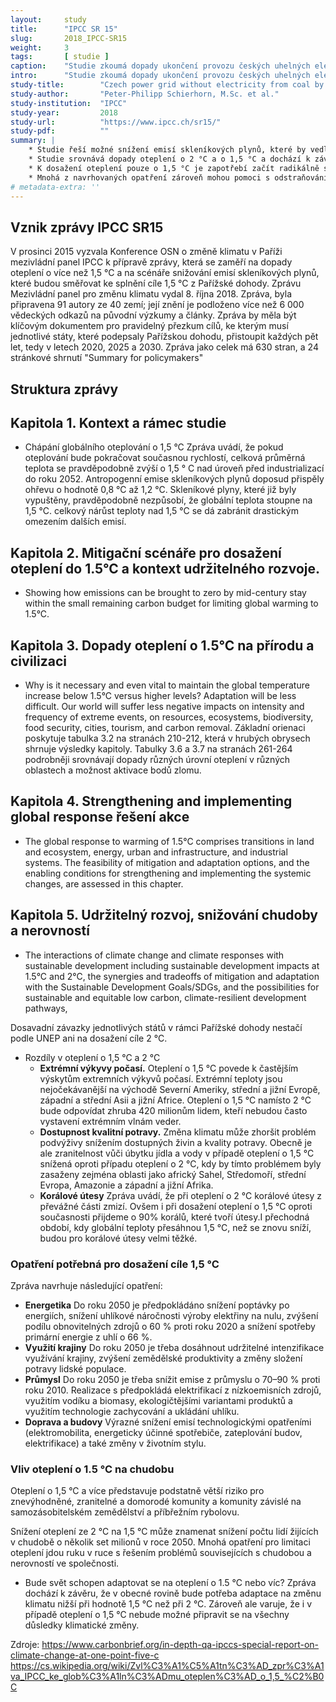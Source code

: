 ```yaml
---
layout:     study
title:      "IPCC SR 15"
slug:       2018_IPCC-SR15
weight:     3
tags:       [ studie ]
caption:    "Studie zkoumá dopady ukončení provozu českých uhelných elektráren a rozvoje obnovitelných zdrojů k roku 2030."
intro:      "Studie zkoumá dopady ukončení provozu českých uhelných elektráren (které jsou aktuálně jedním z hlavních zdrojů emisí CO2 v ČR) na stabilitu elektrizační soustavy, při současném rozvoji obnovitelných zdrojů. Reaguje tak na častý argument proti transformaci české energetiky, poukazující právě na ohrožení bezpečnosti dodávek elektřiny."
study-title:        "Czech power grid without electricity from coal by 2030"
study-author:       "Peter-Philipp Schierhorn, M.Sc. et al."
study-institution:  "IPCC"
study-year:         2018
study-url:          "https://www.ipcc.ch/sr15/"
study-pdf:          ""
summary: |
    * Studie řeší možné snížení emisí skleníkových plynů, které by vedlo o nárůst teploty do 1,5 °C a dochází k závěru, že **oteplení o 1,5°C je stále ještě dosažitelný cíl.**
    * Studie srovnává dopady oteplení o 2 °C a o 1,5 °C a dochází k závěrům, že dopady oteplení o 2 °C na přírodu i civilizaci by byly výrazně vyšší, než při oteplení o 1,5 °C
    * K dosažení oteplení pouze o 1,5 °C je zapotřebí začít radikálně snižovat emise skleníkových plynů a dosáhnout uhlíkové neutrality do poloviny 21. století 
    * Mnohá z navrhovaných opatření zároveň mohou pomoci s odstraňováním chudoby a sociálních nerovností.
# metadata-extra: ''
---
```

## Vznik zprávy IPCC SR15
 V prosinci 2015 vyzvala Konference OSN o změně klimatu v Paříži mezivládní panel IPCC k přípravě zprávy, která se zaměří na dopady oteplení o více než 1,5 °C a na scénáře snižování emisí skleníkových plynů, které budou směřovat ke splnění cíle 1,5 °C z Pařížské dohody. Zprávu Mezivládní panel pro změnu klimatu vydal 8. října 2018. Zpráva,  byla připravena 91 autory ze 40 zemí; její znění je podloženo více než 6 000 vědeckých odkazů na původní výzkumy a články. Zpráva by měla být klíčovým dokumentem pro pravidelný přezkum cílů, ke kterým musí jednotlivé státy, které podepsaly Pařížskou dohodu, přistoupit každých pět let, tedy v letech 2020, 2025 a 2030. Zpráva jako celek má 630 stran, a 24 stránkové shrnutí "Summary for policymakers" 

## Struktura zprávy

## Kapitola 1. Kontext a rámec studie
* Chápání globálního oteplování o 1,5 °C
Zpráva uvádí, že pokud oteplování bude pokračovat současnou rychlostí, celková průměrná teplota se pravděpodobně zvýší o 1,5 ° C nad úroveň před industrializací do roku 2052. Antropogenní emise skleníkových plynů doposud přispěly ohřevu o hodnotě 0,8 °C až 1,2 °C. Skleníkové plyny, které již byly vypuštěny, pravděpodobně nezpůsobí, že globální teplota stoupne na 1,5 °C. celkový nárůst teploty nad 1,5 °C se dá zabránit drastickým omezením dalších emisí.


## Kapitola 2. Mitigační scénáře pro dosažení oteplení do 1.5°C a kontext udržitelného rozvoje. 

- Showing how emissions can be brought to zero by mid-century stay within the small remaining carbon budget for limiting global warming to 1.5°C.

## Kapitola 3. Dopady oteplení o 1.5°C na přírodu a civilizaci 
- Why is it necessary and even vital to maintain the global temperature increase below 1.5°C versus higher levels? Adaptation will be less difficult. Our world will suffer less negative impacts on intensity and frequency of extreme events, on resources, ecosystems, biodiversity, food security, cities, tourism, and carbon removal. Základní orienaci poskytuje tabulka 3.2 na stranách 210-212, která v hrubých obrysech shrnuje výsledky kapitoly. Tabulky 3.6 a 3.7 na stranách 261-264 podrobněji srovnávají dopady různých úrovní oteplení v různých oblastech a možnost aktivace bodů zlomu. 

## Kapitola 4. Strengthening and implementing global response  řešení akce 
- The global response to warming of 1.5°C comprises transitions in land and ecosystem, energy, urban and infrastructure, and industrial systems. The feasibility of mitigation and adaptation options, and the enabling conditions for strengthening and implementing the systemic changes, are assessed in this chapter.

## Kapitola 5. Udržitelný rozvoj, snižování chudoby a nerovností 
- The interactions of climate change and climate responses with sustainable development including sustainable development impacts at 1.5°C and 2°C, the synergies and tradeoffs of mitigation and adaptation with the Sustainable Development Goals/SDGs, and the possibilities for sustainable and equitable low carbon, climate-resilient development pathways,

Dosavadní závazky jednotlivých států v rámci Pařížské dohody nestačí podle UNEP ani na dosažení cíle 2 °C.



* Rozdíly v oteplení o 1,5 °C a 2 °C
   * **Extrémní výkyvy počasí.** Oteplení o 1,5 °C povede k častějším výskytům extremních výkyvů počasí. Extrémní teploty jsou nejočekávanější na východě Severní Ameriky, střední a jižní Evropě, západní a střední Asii a jižní Africe. Oteplení o 1,5 °C namísto 2 °C bude odpovídat zhruba 420 milionům lidem, kteří nebudou často vystavení extrémním vlnám veder.
   * **Dostupnost kvalitní potravy.** Změna klimatu může zhoršit problém podvýživy snížením dostupných živin a kvality potravy. Obecně je ale zranitelnost vůči úbytku jídla a vody v případě oteplení o 1,5 °C snížená oproti případu oteplení o 2 °C, kdy by tímto problémem byly zasaženy zejména oblasti jako africký Sahel, Středomoří, střední Evropa, Amazonie a západní a jižní Afrika.
   * **Korálové útesy** Zpráva uvádí, že při oteplení o 2 °C korálové útesy z převážné části zmizí. Ovšem i při dosažení oteplení o 1,5 °C oproti současnosti přijdeme o 90% korálů, které tvoří útesy.I přechodná období, kdy globální teploty přesáhnou 1,5 °C, než se znovu sníží, budou pro korálové útesy velmi těžké.


### Opatření potřebná pro dosažení cíle 1,5 °C
    
Zpráva navrhuje následující opatření:
  * **Energetika** Do roku 2050 je předpokládáno snížení poptávky po energiích, snížení uhlíkové náročnosti výroby elektřiny na nulu, zvýšení podílu obnovitelných zdrojů o 60 % proti roku 2020 a snížení spotřeby primární energie z uhlí o 66 %.
  * **Využití krajiny** Do roku 2050 je třeba dosáhnout udržitelné intenzifikace využívání krajiny, zvýšení zemědělské produktivity a změny složení potravy lidské populace.
  * **Průmysl** Do roku 2050 je třeba snížit emise z průmyslu o 70–90 % proti roku 2010. Realizace s předpokládá elektrifikací z nízkoemisních zdrojů, využitím vodíku a biomasy, ekologičtějšími variantami produktů a využitím technologie zachycování a ukládání uhlíku.
  * **Doprava a budovy**  Výrazné snížení emisí technologickými opatřeními (elektromobilita, energeticky účinné spotřebiče, zateplování budov, elektrifikace) a také změny v životním stylu.


### Vliv oteplení o 1.5 °C na chudobu
Oteplení o 1,5 °C a více představuje podstatně větší riziko pro znevýhodněné, zranitelné a domorodé komunity a komunity závislé na samozásobitelském zemědělství a příbřežním rybolovu.

Snížení oteplení ze 2 °C na 1,5 °C může znamenat snížení počtu lidí žijících v chudobě o několik set milionů v roce 2050. Mnohá opatření pro limitaci oteplení jdou ruku v ruce s řešením problémů souvisejících s chudobou a nerovností ve společnosti.


* Bude svět schopen adaptovat se na oteplení o 1.5 °C nebo víc?
Zpráva dochází k závěru, že v obecné rovině bude potřeba adaptace na změnu klimatu nižší při hodnotě 1,5 °C než při 2 °C. Zároveň ale varuje, že i v případě oteplení o 1,5 °C nebude možné připravit se na všechny důsledky klimatické změny.


Zdroje: 
https://www.carbonbrief.org/in-depth-qa-ipccs-special-report-on-climate-change-at-one-point-five-c
https://cs.wikipedia.org/wiki/Zvl%C3%A1%C5%A1tn%C3%AD_zpr%C3%A1va_IPCC_ke_glob%C3%A1ln%C3%ADmu_oteplen%C3%AD_o_1,5_%C2%B0C


